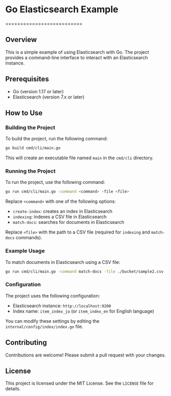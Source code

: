 # Go Elasticsearch Example

==========================

## Overview

This is a simple example of using Elasticsearch with Go. The project provides a command-line interface to interact with an Elasticsearch instance.

## Prerequisites

- Go (version 1.17 or later)
- Elasticsearch (version 7.x or later)

## How to Use

### Building the Project

To build the project, run the following command:

```bash
go build cmd/cli/main.go
```

This will create an executable file named `main` in the `cmd/cli` directory.

### Running the Project

To run the project, use the following command:

```bash
go run cmd/cli/main.go -command <command> -file <file>
```

Replace `<command>` with one of the following options:

- `create-index`: creates an index in Elasticsearch
- `indexing`: indexes a CSV file in Elasticsearch
- `match-docs`: searches for documents in Elasticsearch

Replace `<file>` with the path to a CSV file (required for `indexing` and `match-docs` commands).

### Example Usage

To match documents in Elasticsearch using a CSV file:

```bash
go run cmd/cli/main.go -command match-docs -file ./bucket/sample2.csv
```

### Configuration

The project uses the following configuration:

- Elasticsearch instance: `http://localhost:9200`
- Index name: `item_index_ja` (or `item_index_en` for English language)

You can modify these settings by editing the `internal/config/index/index.go` file.

## Contributing

Contributions are welcome! Please submit a pull request with your changes.

## License

This project is licensed under the MIT License. See the `LICENSE` file for details.
